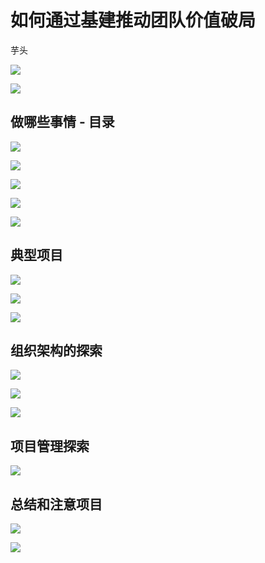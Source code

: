 # 如何通过基建推动团队价值破局

芋头



![](https://file.wangsijie.top/blog/20200229161523.png)



![](https://file.wangsijie.top/blog/20200229161546.png)



## 做哪些事情 - 目录



![](https://file.wangsijie.top/blog/20200229171649.png)

![](https://file.wangsijie.top/blog/20200229162014.png)

![](https://file.wangsijie.top/blog/20200229162029.png)

![](https://file.wangsijie.top/blog/20200229162043.png)



![](https://file.wangsijie.top/blog/20200229162824.png)





## 典型项目

![](https://file.wangsijie.top/blog/20200229162836.png)

![](https://file.wangsijie.top/blog/20200229165938.png)



![](https://file.wangsijie.top/blog/20200229170012.png)





## 组织架构的探索

![](https://file.wangsijie.top/blog/20200229170026.png)



![](https://file.wangsijie.top/blog/20200229170116.png)



![](https://file.wangsijie.top/blog/20200229170127.png)



## 项目管理探索

![](https://file.wangsijie.top/blog/20200229170154.png)





## 总结和注意项目



![](https://file.wangsijie.top/blog/20200229171433.png)



![](https://file.wangsijie.top/blog/20200229171443.png)

